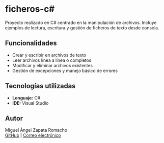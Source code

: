 # ficheros-c#

Proyecto realizado en C# centrado en la manipulación de archivos. Incluye ejemplos de lectura, escritura y gestión de ficheros de texto desde consola.

## Funcionalidades

- Crear y escribir en archivos de texto
- Leer archivos línea a línea o completos
- Modificar y eliminar archivos existentes
- Gestión de excepciones y manejo básico de errores

## Tecnologías utilizadas

- **Lenguaje:** C#
- **IDE:** Visual Studio

## Autor

Miguel Ángel Zapata Romacho  
[GitHub](https://github.com/MiguelZapataRomacho) | [Correo electrónico](mailto:miguelzapatam.o@gmail.com)
